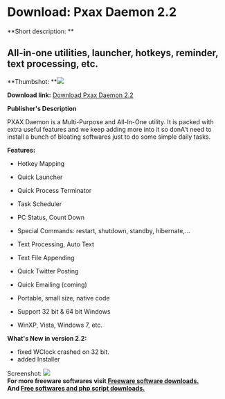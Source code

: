 # Download: Pxax Daemon 2.2

**Short description: **

## All-in-one utilities, launcher, hotkeys, reminder, text processing, etc.

  
**Thumbshot: **![](http://www.freewarefiles.com/screenshot/pxaxdaemon20_md.jpg)   
  
**Download link:** [Download Pxax Daemon 2.2](http://freesoftwares.boysofts.com/Pxax-Daemon_program_55621.html)  
  

**Publisher's Description**  
  

PXAX Daemon is a Multi-Purpose and All-In-One utility. It is packed with extra
useful features and we keep adding more into it so donA't need to install a
bunch of bloating softwares just to do some simple daily tasks.

**Features:**

  * Hotkey Mapping  

  * Quick Launcher  

  * Quick Process Terminator  

  * Task Scheduler  

  * PC Status, Count Down  

  * Special Commands: restart, shutdown, standby, hibernate,...  

  * Text Processing, Auto Text  

  * Text File Appending  

  * Quick Twitter Posting  

  * Quick Emailing (coming)  

  * Portable, small size, native code  

  * Support 32 bit & 64 bit Windows  

  * WinXP, Vista, Windows 7, etc.  

**What's New in version 2.2:**

  * fixed WClock crashed on 32 bit. 
  * added Installer 

  
  
Screenshot: ![](http://www.freewarefiles.com/screenshot/pxaxdaemon20.jpg)  
**For more freeware softwares visit [Freeware software downloads.](http://freesoftwares.boysofts.com/)**   
**And [Free softwares and php script downloads.](http://www.boysofts.com/)**

